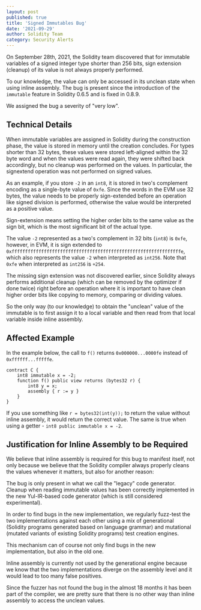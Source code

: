 ```yaml
---
layout: post
published: true
title: 'Signed Immutables Bug'
date: '2021-09-29'
author: Solidity Team
category: Security Alerts
---
```


On September 28th, 2021, the Solidity team discovered that
for immutable variables of a signed integer type shorter than 256 bits,
sign extension (cleanup) of its value is not always properly performed.

To our knowledge, the value can only be accessed in its unclean state
when using inline assembly.
The bug is present since the introduction of the
`immutable` feature in Solidity 0.6.5 and is fixed in 0.8.9.

We assigned the bug a severity of "very low".

## Technical Details

When immutable variables are assigned in Solidity during the construction phase, the value
is stored in memory until the creation concludes. For types shorter than 32 bytes,
these values were stored left-aligned within the 32 byte word and when the values were
read again, they were shifted back accordingly, but no cleanup was performed on the values.
In particular, the signextend operation was not performed on signed values.

As an example, if you store `-2` in an `int8`, it is stored in two's complement encoding
as a single-byte value of `0xfe`. Since the words in the EVM use 32 bytes, the value
needs to be properly sign-extended before an operation like signed division is performed,
otherwise the value would be interpreted as a positive value.

Sign-extension means setting the higher order bits to the same value as the
sign bit, which is the most significant bit of the actual type.

The value `-2` represented as a two's complement in 32 bits (`int8`) is
`0xfe`, however, in EVM, it is sign extended to
`0xfffffffffffffffffffffffffffffffffffffffffffffffffffffffffffffffe`,
which also represents the value `-2` when interpreted as `int256`.
Note that `0xfe` when interpreted as `int256` is `+254`.

The missing sign extension was not discovered earlier, since Solidity always performs
additional cleanup (which can be removed by the optimizer if done twice)
right before an operation where it is important to have clean higher order bits
like copying to memory, comparing or dividing values.

So the only way
(to our knowledge) to obtain the "unclean" value of the immutable is to first
assign it to a local variable and then read from that local variable
inside inline assembly.

## Affected Example

In the example below, the call to `f()` returns `0x000000...0000fe` instead of
`0xffffff...fffffe`.

```solidity
contract C {
    int8 immutable x = -2;
    function f() public view returns (bytes32 r) {
        int8 y = x;
        assembly { r := y }
    }
}
```

If you use something like `r = bytes32(int(y));` to return the value without
inline assembly, it would return the correct value. The same is true when using
a getter - `int8 public immutable x = -2`.

## Justification for Inline Assembly to be Required

We believe that inline assembly is required for this bug to manifest itself, not only
because we believe that the Solidity compiler always properly cleans the values
whenever it matters, but also for another reason:

The bug is only present in what we call the "legacy" code generator. Cleanup when
reading immutable values has been correctly implemented in the new Yul-IR-based
code generator (which is still considered experimental).

In order to find bugs in the new implementation, we regularly fuzz-test
the two implementations against each other using a mix of generational
(Solidity programs generated based on language grammar) and mutational
(mutated variants of existing Solidity programs) test creation engines.

This mechanism can of course not only find bugs in the new implementation,
but also in the old one.

Inline assembly is currently not used by the generational engine because
we know that the two implementations diverge on the assembly level
and it would lead to too many false positives.

Since the fuzzer has not found the bug in the almost 18 months it has been
part of the compiler, we are pretty sure that there is no other way
than inline assembly to access the unclean values.
